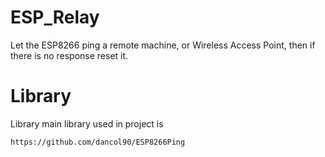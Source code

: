 # ESP_Relay

Let the ESP8266 ping a remote machine, or Wireless Access Point, then if there is no response reset it.

# Library
Library main library used in project is 
```
https://github.com/dancol90/ESP8266Ping 
```
